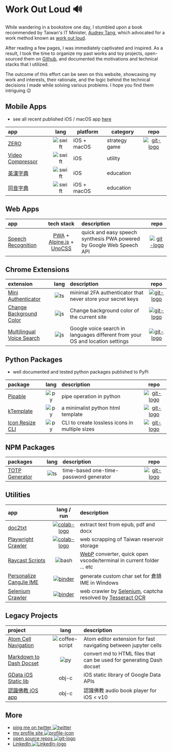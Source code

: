 # Work Out Loud 🔊

While wandering in a bookstore one day, I stumbled upon a book recommended by Taiwan's IT Minister, [Audrey Tang], which advocated for a work method known as [work out loud].

After reading a few pages, I was immediately captivated and inspired. As a result, I took the time to organize my past works and toy projects, open-sourced them on [Github], and documented the motivations and technical stacks that I utilized.

The outcome of this effort can be seen on this website, showcasing my work and interests, their rationale, and the logic behind the technical decisions I made while solving various problems. I hope you find them intriguing 😉

## Mobile Apps

- see all recent published iOS / macOS app [here][iOS apps]

| app                |   lang   | platform    | category      |           repo           |
| :----------------- | :------: | ----------- | ------------- | :----------------------: |
| [ZERO]             | ![swift] | iOS + macOS | strategy game | [![git-logo]][zero-game] |
| [Video Compressor] | ![swift] | iOS         | utility       |                          |
| [英漢字典]         | ![swift] | iOS         | education     |                          |
| [同音字典]         | ![swift] | iOS + macOS | education     |                          |

## Web Apps

| app                  |           tech stack           | description                                                          |            repo            |
| :------------------- | :----------------------------: | :------------------------------------------------------------------- | :------------------------: |
| [Speech Recognition] | [PWA] + [Alpine.js] + [UnoCSS] | quick and easy speech synthesis PWA powered by Google Web Speech API | [![git-logo]][voice-recog] |

## Chrome Extensions

| extension                   | lang  | description                                                                   |                     repo                      |
| :-------------------------- | :---: | :---------------------------------------------------------------------------- | :-------------------------------------------: |
| [Mini Authenticator]        | ![ts] | minimal 2FA authenticator that never store your secret keys                   |           [![git-logo]][mini-auth]            |
| [Change Background Color]   | ![js] | Change background color of the current site                                   | [![git-logo]][chrome-change-background-color] |
| [Multilingual Voice Search] | ![js] | Google voice search in languages different from your OS and location settings |        [![git-logo]][voice-search-crx]        |

## Python Packages

- well documented and tested python packages published to PyPi

| package           | lang  | description                                    |              repo              |
| :---------------- | :---: | :--------------------------------------------- | :----------------------------: |
| [Pipable]         | ![py] | pipe operation in python                       |   [![git-logo]][pipable-git]   |
| [kTemplate]       | ![py] | a minimalist python html template              |  [![git-logo]][ktemplate-git]  |
| [Icon Resize CLI] | ![py] | CLI to create lossless icons in multiple sizes | [![git-logo]][icon-resize-git] |

## NPM Packages

| packages         | lang  | description                            |           repo           |
| :--------------- | :---: | :------------------------------------- | :----------------------: |
| [TOTP Generator] | ![ts] | time-based one-time-password generator | [![git-logo]][totp-auth] |

## Utilities

| app                       |            lang / run             | description                                                            |
| :------------------------ | :-------------------------------: | :--------------------------------------------------------------------- |
| [doc2txt]                 |  [![colab-logo]][doc2txt-colab]   | extract text from epub, pdf and docx                                   |
| [Playwright Crawler]      | [![colab-logo]][playwright-colab] | web scrapping of Taiwan reservoir storage                              |
| [Raycast Scripts]         |              ![bash]              | [WebP] converter, quick open vscode/terminal in current folder ... etc |
| [Personalize CangJie IME] |    [![binder]][cangjie-ipynb]     | generate custom char set for 倉頡 IME in Windows                       |
| [Selenium Crawler]        |    [![binder]][selenium-ipynb]    | web crawler by [Selenium], captcha resolved by [Tesseract OCR]         |

## Legacy Projects

| project                           |       lang       | description                                                          |
| :-------------------------------- | :--------------: | :------------------------------------------------------------------- |
| [Atom Cell Navigation]            | ![coffee-script] | Atom editor extension for fast navigating between jupyter cells      |
| [Markdown to Dash Docset]         |      ![py]       | convert md to HTML files that can be used for generating Dash docset |
| [GData iOS Static lib]            |      obj-c       | iOS static library of Google Data APIs                               |
| [認識佛教 iOS app][buddhism-objc] |      obj-c       | 認識佛教 audio book player for iOS < v10                             |

## More

- [ping me on twitter ![twitter]][tw-shing]
- [my profile site ![profile-icon]][profile]
- [open source repos ![git-logo]][github]
- [LinkedIn ![LinkedIn-logo]][LinkedIn]

[LinkedIn-logo]: https://api.iconify.design/devicon/linkedin.svg?width=20
[LinkedIn]: https://www.linkedin.com/in/hoishing
[github]: https://github.com/hoishing
[py]: https://api.iconify.design/logos/python.svg?width=20
[js]: https://api.iconify.design/logos/javascript.svg?width=20
[ts]: https://api.iconify.design/logos/typescript-icon.svg?width=20
[bash]: https://api.iconify.design/logos/bash-icon.svg?width=20
[swift]: https://api.iconify.design/logos/swift.svg?width=20
[coffee-script]: https://api.iconify.design/cib/coffeescript.svg?color=%235999FF&width=20
[twitter]: https://api.iconify.design/logos/twitter.svg?width=20
[profile-icon]: https://api.iconify.design/carbon/user-profile.svg?color=%23EF476F&width=20
[binder]: https://mybinder.org/badge_logo.svg
[Video Compressor]: https://apps.apple.com/hk/app/video-compressor/id482465886
[英漢字典]: https://apps.apple.com/hk/app/%E8%8B%B1%E6%BC%A2%E5%AD%97%E5%85%B8-ec-dict/id371152394
[同音字典]: https://apps.apple.com/hk/app/%E5%90%8C%E9%9F%B3%E5%AD%97%E5%85%B8/id956045098
[ZERO]: https://apps.apple.com/hk/app/zero-tbs/id1399856976
[iOS apps]: https://apps.apple.com/hk/developer/fbm/id371152397
[cangjie-ipynb]: https://mybinder.org/v2/gh/hoishing/cangjie/HEAD?labpath=create_code.ipynb
[Personalize CangJie IME]: https://github.com/hoishing/cangjie
[Markdown to Dash Docset]: https://github.com/hoishing/markdown-to-dash-docset
[mini-auth]: https://github.com/hoishing/mini-authenticator
[Atom Cell Navigation]: https://github.com/hoishing/cell-navigation
[totp-auth]: https://github.com/hoishing/totp-auth
[TOTP Generator]: https://www.npmjs.com/package/totp-auth
[GData iOS Static lib]: https://github.com/hoishing/GData-iOS-Static-Library-1.12
[tw-shing]: https://twitter.com/hoishing
[profile]: https://hoishing.github.io/
[voice-recog]: https://github.com/hoishing/voice-recog
[zero-game]: https://github.com/hoishing/zero-game
[buddhism-objc]: https://github.com/hoishing/buddhism-objc
[Icon Resize CLI]: https://pypi.org/project/icon-resize
[icon-resize-git]: https://github.com/hoishing/icon-resize-cli
[unocss]: https://github.com/unocss/unocss
[alpine.js]: https://alpinejs.dev
[pwa]: https://developer.mozilla.org/en-US/docs/Web/Progressive_web_apps
[Speech Recognition]: https://hoishing.github.io/speech-recog
[git-logo]: https://api.iconify.design/bi/github.svg?color=%236FD886&width=20
[Tesseract OCR]: https://github.com/madmaze/pytesseract
[selenium]: https://selenium-python.readthedocs.io
[Selenium Crawler]: https://github.com/hoishing/selenium-crawler
[voice-search-crx]: https://github.com/hoishing/multilingual-voice-search
[Multilingual Voice Search]: https://chrome.google.com/webstore/detail/multilingual-voice-search/ecfkiahgkikgihfhkmpggilephnaaidm
[Mini Authenticator]: https://chrome.google.com/webstore/detail/mini-authenticator/nmhjblhloefhbhgbfkdgdpjabaocnhha
[Raycast Scripts]: https://gist.github.com/hoishing/40baa11323ed08ef584c5dbb47543997
[Audrey Tang]: https://zh.wikipedia.org/zh-tw/%E5%94%90%E9%B3%B3
[work out loud]: https://youtu.be/XpjNl3Z10uc
[kTemplate]: https://pypi.org/project/ktemplate/
[kTemplate-git]: https://github.com/hoishing/kTemplate
[pipable]: https://pypi.org/project/pipable
[pipable-git]: https://github.com/hoishing/pipable
[selenium-ipynb]: https://mybinder.org/v2/gh/hoishing/selenium-crawler/HEAD?labpath=selenium-crawler.ipynb
[colab-logo]: https://colab.research.google.com/assets/colab-badge.svg
[doc2txt-colab]: https://colab.research.google.com/github/hoishing/doc2txt/blob/main/doc2txt.ipynb
[doc2txt]: https://github.com/hoishing/doc2txt
[playwright-colab]: https://colab.research.google.com/github/hoishing/playwright-crawler/blob/main/tw-reservoir.ipynb
[Playwright Crawler]: https://github.com/hoishing/playwright-crawler
[Change Background Color]: https://chrome.google.com/webstore/detail/change-background-color/ajlcblmihhjochfgehfcfiopkcbfnlfh
[chrome-change-background-color]: https://github.com/hoishing/chrome-change-background-color
[WebP]: https://en.wikipedia.org/wiki/WebP
